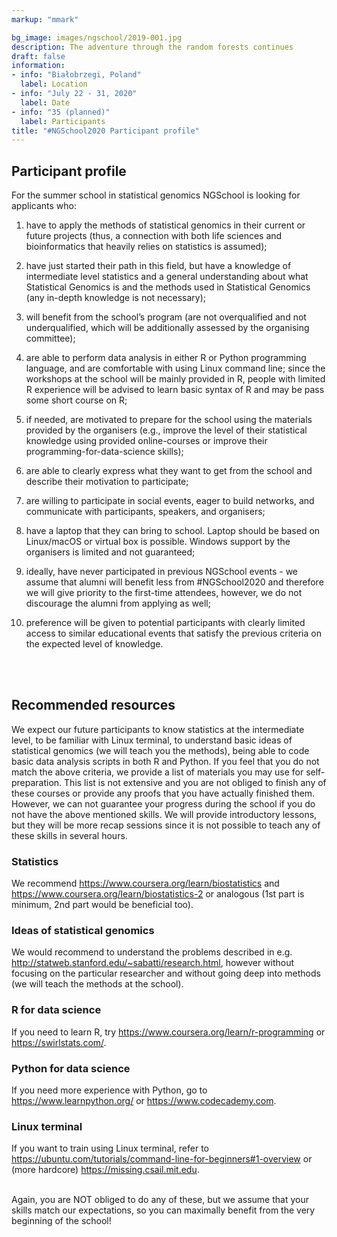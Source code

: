 ```yaml
---
markup: "mmark"

bg_image: images/ngschool/2019-001.jpg
description: The adventure through the random forests continues
draft: false
information:
- info: "Białobrzegi, Poland"
  label: Location
- info: "July 22 - 31, 2020"
  label: Date
- info: "35 (planned)"
  label: Participants
title: "#NGSchool2020 Participant profile"
---
```


## Participant profile

For the summer school in statistical genomics NGSchool is looking for applicants who:

1. have to apply the methods of statistical genomics in their current or future projects (thus, a connection with both life sciences and bioinformatics that heavily relies on statistics is assumed);

2. have just started their path in this field, but have a knowledge of intermediate level statistics and a general understanding about what Statistical Genomics is and the methods used in Statistical Genomics (any in-depth knowledge is not necessary);

3. will benefit from the school’s program (are not overqualified and not underqualified, which will be additionally assessed by the organising committee);

4. are able to perform data analysis in either R or Python programming language, and are comfortable with using Linux command line; since the workshops at the school will be mainly provided in R, people with limited R experience will be advised to learn basic syntax of R and may be pass some short course on R;

5. if needed, are motivated to prepare for the school using the materials provided by the organisers (e.g., improve the level of their statistical knowledge using provided online-courses or improve their programming-for-data-science skills);

6. are able to clearly express what they want to get from the school and describe their motivation to participate;

7. are willing to participate in social events, eager to build networks, and communicate with participants, speakers, and organisers;

8. have a laptop that they can bring to school. Laptop should be based on Linux/macOS or virtual box is possible. Windows support by the organisers is limited and not guaranteed;

9. ideally, have never participated in previous NGSchool events - we assume that alumni will benefit less from #NGSchool2020 and therefore we will give priority to the first-time attendees, however, we do not discourage the alumni from applying as well;

10. preference will be given to potential participants with clearly limited access to similar educational events that satisfy the previous criteria on the expected level of knowledge.
<br>
<br>

## Recommended resources

We expect our future participants to know statistics at the intermediate level, to be familiar with Linux terminal, to understand basic ideas of statistical genomics (we will teach you the methods), being able to code basic data analysis scripts in both R and Python. If you feel that you do not match the above criteria, we provide a list of materials you may use for self-preparation. This list is not extensive and you are not obliged to finish any of these courses or provide any proofs that you have actually finished them. However, we can not guarantee your progress during the school if you do not have the above mentioned skills. We will provide introductory lessons, but they will be more recap sessions since it is not possible to teach any of these skills in several hours.

### Statistics
We recommend https://www.coursera.org/learn/biostatistics and https://www.coursera.org/learn/biostatistics-2 or analogous (1st part is minimum, 2nd part would be beneficial too).

### Ideas of statistical genomics
We would recommend to understand the problems described in e.g. http://statweb.stanford.edu/~sabatti/research.html, however without focusing on the particular researcher and without going deep into methods (we will teach the methods at the school).

### R for data science
If you need to learn R, try https://www.coursera.org/learn/r-programming or https://swirlstats.com/.

### Python for data science
If you need more experience with Python, go to https://www.learnpython.org/ or https://www.codecademy.com. 

### Linux terminal
If you want to train using Linux terminal, refer to https://ubuntu.com/tutorials/command-line-for-beginners#1-overview or (more hardcore) https://missing.csail.mit.edu.

<br>
Again, you are NOT obliged to do any of these, but we assume that your skills match our expectations, so you can maximally benefit from the very beginning of the school!